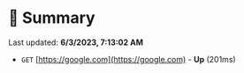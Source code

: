 # 📖 Summary
Last updated: **6/3/2023, 7:13:02 AM**

- `GET` [https://google.com](https://google.com) - **Up** (201ms)

